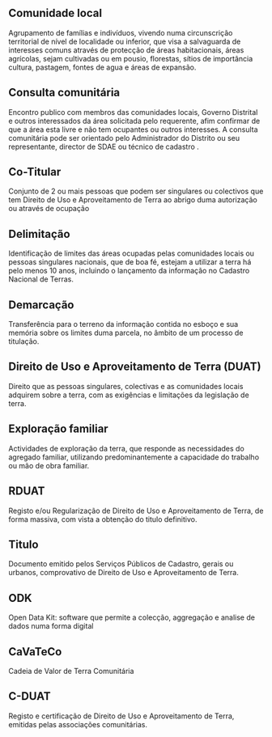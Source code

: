 ## Comunidade local

Agrupamento de famílias e indivíduos, vivendo numa circunscrição territorial de nível de localidade ou inferior, que visa a salvaguarda de interesses comuns através de protecção de áreas habitacionais, áreas agrícolas, sejam cultivadas ou em pousio, florestas, sítios de importância cultura, pastagem, fontes de agua e áreas de expansão.

## Consulta comunitária

Encontro publico com membros das comunidades locais, Governo Distrital e outros interessados da área solicitada pelo requerente, afim confirmar de que a área esta livre e não tem ocupantes ou outros interesses. A consulta comunitária pode ser orientado pelo Administrador do Distrito ou seu representante, director de SDAE ou técnico de cadastro .

## Co-Titular

Conjunto de 2 ou mais pessoas que podem ser singulares ou colectivos que tem Direito de Uso e Aproveitamento de Terra ao abrigo duma autorização ou através de ocupação

## Delimitação

Identificação de limites das áreas ocupadas pelas comunidades locais ou pessoas singulares nacionais, que de boa fé, estejam a utilizar a terra há pelo menos 10 anos, incluindo o lançamento da informação no Cadastro Nacional de Terras.

## Demarcação

Transferência para o terreno da informação contida no esboço e sua memória sobre os limites duma parcela, no âmbito de um processo de titulação.

## Direito de Uso e Aproveitamento de Terra \(DUAT\)

Direito que as pessoas singulares, colectivas e as comunidades locais adquirem sobre a terra, com as exigências e limitações da legislação de terra.

## Exploração familiar

Actividades de exploração da terra, que responde as necessidades do agregado familiar, utilizando predominantemente a capacidade do trabalho ou mão de obra familiar.

## RDUAT

Registo e/ou Regularização de Direito de Uso e Aproveitamento de Terra, de forma massiva, com vista a obtenção do titulo definitivo.

## Titulo

Documento emitido pelos Serviços Públicos de Cadastro, gerais ou urbanos, comprovativo de Direito de Uso e Aproveitamento de Terra.

## ODK

Open Data Kit: software que permite a colecção, aggregação e analise de dados numa forma digital

## CaVaTeCo

Cadeia de Valor de Terra Comunitária

## C-DUAT

Registo e certificação de Direito de Uso e Aproveitamento de Terra, emitidas pelas associações comunitárias.




